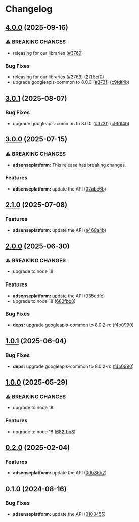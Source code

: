 # Changelog

## [4.0.0](https://github.com/googleapis/google-api-nodejs-client/compare/adsenseplatform-v3.0.0...adsenseplatform-v4.0.0) (2025-09-16)


### ⚠ BREAKING CHANGES

* releasing for our libraries ([#3769](https://github.com/googleapis/google-api-nodejs-client/issues/3769))

### Bug Fixes

* releasing for our libraries ([#3769](https://github.com/googleapis/google-api-nodejs-client/issues/3769)) ([27f5cf0](https://github.com/googleapis/google-api-nodejs-client/commit/27f5cf0a0190a5e8e8bf970f7a7cf77c409f093e))
* upgrade googleapis-common to 8.0.0  ([#3731](https://github.com/googleapis/google-api-nodejs-client/issues/3731)) ([c9fdf4b](https://github.com/googleapis/google-api-nodejs-client/commit/c9fdf4b34d6c9bcf608eee35dd281d4680be9797))

## [3.0.1](https://github.com/googleapis/google-api-nodejs-client/compare/adsenseplatform-v3.0.0...adsenseplatform-v3.0.1) (2025-08-07)


### Bug Fixes

* upgrade googleapis-common to 8.0.0  ([#3731](https://github.com/googleapis/google-api-nodejs-client/issues/3731)) ([c9fdf4b](https://github.com/googleapis/google-api-nodejs-client/commit/c9fdf4b34d6c9bcf608eee35dd281d4680be9797))

## [3.0.0](https://github.com/googleapis/google-api-nodejs-client/compare/adsenseplatform-v2.1.0...adsenseplatform-v3.0.0) (2025-07-15)


### ⚠ BREAKING CHANGES

* **adsenseplatform:** This release has breaking changes.

### Features

* **adsenseplatform:** update the API ([02abe6b](https://github.com/googleapis/google-api-nodejs-client/commit/02abe6b46f3f874e27f7e874c554b0102f691d41))

## [2.1.0](https://github.com/googleapis/google-api-nodejs-client/compare/adsenseplatform-v2.0.0...adsenseplatform-v2.1.0) (2025-07-08)


### Features

* **adsenseplatform:** update the API ([a468a4b](https://github.com/googleapis/google-api-nodejs-client/commit/a468a4b31be542caed8dfc20f6b33b0b4d33d96a))

## [2.0.0](https://github.com/googleapis/google-api-nodejs-client/compare/adsenseplatform-v1.0.1...adsenseplatform-v2.0.0) (2025-06-30)


### ⚠ BREAKING CHANGES

* upgrade to node 18

### Features

* **adsenseplatform:** update the API ([335edfc](https://github.com/googleapis/google-api-nodejs-client/commit/335edfc68d65e4e75df574eaca38b1ed4b73cd99))
* upgrade to node 18 ([682fbb8](https://github.com/googleapis/google-api-nodejs-client/commit/682fbb869189ae92b3e9a194d37d0548af0c1f92))


### Bug Fixes

* **deps:** upgrade googleapis-common to 8.0.2-rc ([f4b0990](https://github.com/googleapis/google-api-nodejs-client/commit/f4b099071040cfbcfe4a2e7d487d45ee93b369e0))

## [1.0.1](https://github.com/googleapis/google-api-nodejs-client/compare/adsenseplatform-v1.0.0...adsenseplatform-v1.0.1) (2025-06-04)


### Bug Fixes

* **deps:** upgrade googleapis-common to 8.0.2-rc ([f4b0990](https://github.com/googleapis/google-api-nodejs-client/commit/f4b099071040cfbcfe4a2e7d487d45ee93b369e0))

## [1.0.0](https://github.com/googleapis/google-api-nodejs-client/compare/adsenseplatform-v0.2.0...adsenseplatform-v1.0.0) (2025-05-29)


### ⚠ BREAKING CHANGES

* upgrade to node 18

### Features

* upgrade to node 18 ([682fbb8](https://github.com/googleapis/google-api-nodejs-client/commit/682fbb869189ae92b3e9a194d37d0548af0c1f92))

## [0.2.0](https://github.com/googleapis/google-api-nodejs-client/compare/adsenseplatform-v0.1.0...adsenseplatform-v0.2.0) (2025-02-04)


### Features

* **adsenseplatform:** update the API ([00b86b2](https://github.com/googleapis/google-api-nodejs-client/commit/00b86b22657842653c3d267d8f7e4e3091763a2c))

## 0.1.0 (2024-08-16)


### Bug Fixes

* **adsenseplatform:** update the API ([0103455](https://github.com/googleapis/google-api-nodejs-client/commit/0103455efb270897085211cdac1bcb4d46f10445))
